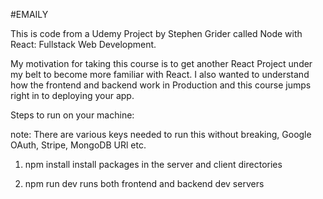 #EMAILY

This is code from a Udemy Project by Stephen Grider called Node with React: Fullstack Web Development.

My motivation for taking this course is to get another React Project under my belt to become more familiar with React.  I also wanted to understand how the frontend and backend work in Production and this course jumps right in to deploying your app.

Steps to run on your machine:

note: There are various keys needed to run this without breaking, Google OAuth, Stripe, MongoDB URl etc.

1. npm install 
    install packages in the server and client directories

2. npm run dev
    runs both frontend and backend dev servers
